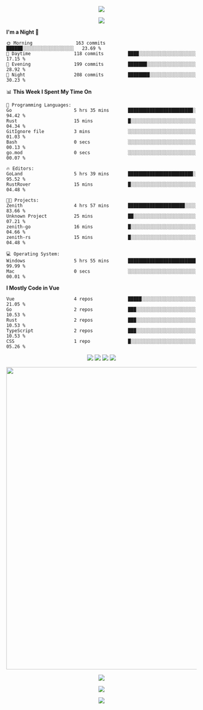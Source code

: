 <!-- https://github.com/kyechan99/capsule-render -->
<p align="center">
<img src="https://capsule-render.vercel.app/api?type=waving&color=timeGradient&height=300&&section=header&text=HELLO%20THERE!&fontSize=90&fontAlign=50&fontAlignY=30&desc=I%20am%20KinLeoapple!&descAlign=50&descSize=30&descAlignY=60&animation=twinkling" />
</p>

<!-- https://github.com/DenverCoder1/readme-typing-svg -->
<p align="center">
<img src="https://readme-typing-svg.demolab.com?font=Orbitron&size=25&pause=1000&center=true&vCenter=true&random=false&width=600&lines=I+am+super+obsessed+with+programming!;Well+...+Maybe+not+..." />
</p>

<!-- https://github.com/anmol098/waka-readme-stats -->
<!--START_SECTION:waka-->
**I'm a Night 🦉** 

```text
🌞 Morning                163 commits         ██████░░░░░░░░░░░░░░░░░░░   23.69 % 
🌆 Daytime                118 commits         ████░░░░░░░░░░░░░░░░░░░░░   17.15 % 
🌃 Evening                199 commits         ███████░░░░░░░░░░░░░░░░░░   28.92 % 
🌙 Night                  208 commits         ████████░░░░░░░░░░░░░░░░░   30.23 % 
```


📊 **This Week I Spent My Time On** 

```text
💬 Programming Languages: 
Go                       5 hrs 35 mins       ████████████████████████░   94.42 % 
Rust                     15 mins             █░░░░░░░░░░░░░░░░░░░░░░░░   04.34 % 
GitIgnore file           3 mins              ░░░░░░░░░░░░░░░░░░░░░░░░░   01.03 % 
Bash                     0 secs              ░░░░░░░░░░░░░░░░░░░░░░░░░   00.13 % 
go.mod                   0 secs              ░░░░░░░░░░░░░░░░░░░░░░░░░   00.07 % 

🔥 Editors: 
GoLand                   5 hrs 39 mins       ████████████████████████░   95.52 % 
RustRover                15 mins             █░░░░░░░░░░░░░░░░░░░░░░░░   04.48 % 

🐱‍💻 Projects: 
Zenith                   4 hrs 57 mins       █████████████████████░░░░   83.66 % 
Unknown Project          25 mins             ██░░░░░░░░░░░░░░░░░░░░░░░   07.21 % 
zenith-go                16 mins             █░░░░░░░░░░░░░░░░░░░░░░░░   04.66 % 
zenith-rs                15 mins             █░░░░░░░░░░░░░░░░░░░░░░░░   04.48 % 

💻 Operating System: 
Windows                  5 hrs 55 mins       █████████████████████████   99.99 % 
Mac                      0 secs              ░░░░░░░░░░░░░░░░░░░░░░░░░   00.01 % 
```

**I Mostly Code in Vue** 

```text
Vue                      4 repos             █████░░░░░░░░░░░░░░░░░░░░   21.05 % 
Go                       2 repos             ███░░░░░░░░░░░░░░░░░░░░░░   10.53 % 
Rust                     2 repos             ███░░░░░░░░░░░░░░░░░░░░░░   10.53 % 
TypeScript               2 repos             ███░░░░░░░░░░░░░░░░░░░░░░   10.53 % 
CSS                      1 repo              █░░░░░░░░░░░░░░░░░░░░░░░░   05.26 % 
```




<!--END_SECTION:waka-->

<!-- https://github.com/badges/shields -->
<p align="center">
<a href="https://github.com/KinLeoapple"><img src="https://img.shields.io/badge/GitHub-KinLeoapple-blue?logo=github" /></a>
<a href="https://space.bilibili.com/77531961"><img src="https://img.shields.io/badge/哔哩哔哩-巷陌雨季-pink?logo=bilibili" /></a>
<img src="https://img.shields.io/badge/QQ-996711203-green?logo=tencentqq" />
<!-- https://github.com/antonkomarev/github-profile-views-counter -->
<img src="https://komarev.com/ghpvc/?username=KinLeoapple&abbreviated=true&color=yellow" />
</p>

<!-- https://github.com/Ashutosh00710/github-readme-activity-graph -->
<p align="center">
  <img width="800" src="https://github-readme-activity-graph.vercel.app/graph?username=Kinleoapple&theme=github-compact&hide_border=true&area=true" />
</p>

<p align="center">
<img align="center" src="https://github-readme-stats.vercel.app/api/top-langs/?username=Kinleoapple&theme=transparent&hide_border=true&layout=donut-vertical&langs_count=6" />
</p>

<p align="center">
  <a href="https://skillicons.dev">
    <img src="https://skillicons.dev/icons?i=electron,flutter,go,html,java,js,kotlin,ktor,mongodb,py,react,vue,spring,sqlite,mysql" />
  </a>
</p>

<!-- https://github.com/kyechan99/capsule-render -->
<p align="center">
<img src="https://capsule-render.vercel.app/api?type=waving&color=timeGradient&height=300&&section=footer&text=THE%20END!&fontSize=90&fontAlign=50&fontAlignY=70&desc=Enjoy%20your%20journey%20of%20coding!&descAlign=50&descSize=30&descAlignY=40&animation=twinkling" />
</p>

